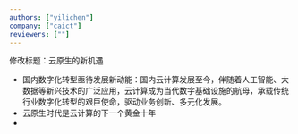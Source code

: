 ```yaml
---
authors: ["yilichen"]
company: ["caict"]
reviewers: [""]
---
```

修改标题：云原生的新机遇
- 国内数字化转型亟待发展新动能：国内云计算发展至今，伴随着人工智能、大数据等新兴技术的广泛应用，云计算成为当代数字基础设施的航母，承载传统行业数字化转型的艰巨使命，驱动业务创新、多元化发展。
- 云原生时代是云计算的下一个黄金十年
- 